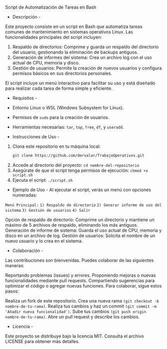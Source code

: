Script de Automatización de Tareas en Bash

- Descripción -

Este proyecto consiste en un script en Bash que automatiza tareas comunes de mantenimiento en sistemas operativos Linux. Las funcionalidades principales del script incluyen:
1. Respaldo de directorios: Comprime y guarda un respaldo del directorio del usuario, gestionando la eliminación de backups antiguos.
2. Generación de informes del sistema: Crea un archivo log con el uso actual de CPU, memoria y disco.
3. Gestión de usuarios: Permite la creación de nuevos usuarios y configura permisos básicos en sus directorios personales.

El script incluye un menú interactivo para facilitar su uso y está diseñado para realizar cada tarea de forma simple y eficiente.

- Requisitos -

- Entorno Linux o WSL (Windows Subsystem for Linux).
- Permisos de `sudo` para la creación de usuarios.
- Herramientas necesarias: `tar`, `top`, `free`, `df`, y `useradd`.

- Instrucciones de Uso -

1. Clona este repositorio en tu máquina local:
   ```bash
   git clone https://github.com/dervalar/TrabajoOperativos.git
2. Accede al directorio del proyecto:
  `cd nombre-del-repositorio`
3. Asegúrate de que el script tenga permisos de ejecución:
  `chmod +x script.sh`
4. Ejecuta el script:
   `./script.sh`

- Ejemplo de Uso -
Al ejecutar el script, verás un menú con opciones numeradas:

`Menú Principal:`
`1) Respaldo de directorio`
`2) Generar informe de uso del sistema`
`3) Gestión de usuarios`
`4) Salir`

Opción de respaldo de directorio: Comprime un directorio y mantiene un máximo de 5 archivos de respaldo, eliminando los más antiguos.
Generación de informe de sistema: Guarda el uso actual de CPU, memoria y disco en un archivo de log.
Gestión de usuarios: Solicita el nombre de un nuevo usuario y lo crea en el sistema.

- Colaboración -

Las contribuciones son bienvenidas. Puedes colaborar de las siguientes maneras:

Reportando problemas (issues) y errores.
Proponiendo mejoras o nuevas funcionalidades mediante pull requests.
Compartiendo sugerencias para optimizar el código o agregar nuevas funciones.
Para colaborar, sigue estos pasos:

Realiza un fork de este repositorio.
Crea una nueva rama `(git checkout -b nombre-de-tu-rama)`.
Realiza tus cambios y haz un commit `(git commit -m 'Añadir nueva funcionalidad')`.
Sube tus cambios `(git push origin nombre-de-tu-rama)`.
Abre un pull request y describe los cambios.

- Licencia -

Este proyecto se distribuye bajo la licencia MIT. Consulta el archivo LICENSE para obtener más detalles.









